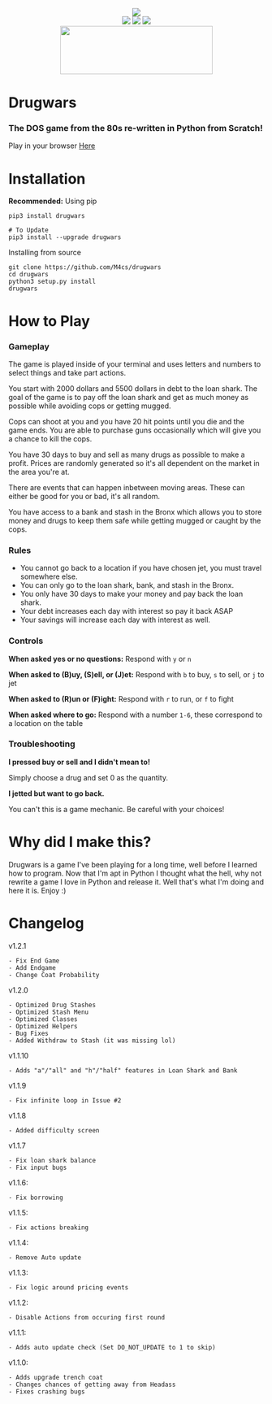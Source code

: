 <p align="center">
  <img src="https://i.imgur.com/pvKzM9G.png">
  <br>
  <img src="https://pepy.tech/badge/drugwars">
  <img src="https://img.shields.io/github/issues/M4cs/drugwars">
  <img src="https://img.shields.io/github/stars/M4cs/drugwars">
  <br>
  <a href="https://discord.gg/2Xjc5fm" target="_blank"><img src="https://images.squarespace-cdn.com/content/v1/52290b27e4b0d4e459887aa9/1523645697591-KOD97HRR5QMOQ99BU0SK/ke17ZwdGBToddI8pDm48kPGHCmdEuDVllAdzL7xM7OxZw-zPPgdn4jUwVcJE1ZvWQUxwkmyExglNqGp0IvTJZUJFbgE-7XRK3dMEBRBhUpyzorRYpSuI1QCKuYWJsZxMGWkkNP4-spN_NRwwEFqVwPzJYUtQepn4ZOWE62R4wIk/join-us-on-discord_1.png" height="95" width="300"></a>
</p>

# Drugwars
### The DOS game from the 80s re-written in Python from Scratch!

Play in your browser [Here](https://Drugwars-Online-Version.m4cs.repl.run)


# Installation

**Recommended:** Using pip

```
pip3 install drugwars

# To Update
pip3 install --upgrade drugwars
```

Installing from source

```
git clone https://github.com/M4cs/drugwars
cd drugwars
python3 setup.py install
drugwars
```

# How to Play

### Gameplay

The game is played inside of your terminal and uses letters and numbers to select things and take part actions.

You start with 2000 dollars and 5500 dollars in debt to the loan shark. The goal of the game is to pay off the loan shark and get as much money as possible while avoiding cops or getting mugged.

Cops can shoot at you and you have 20 hit points until you die and the game ends. You are able to purchase guns occasionally which will give you a chance to kill the cops.

You have 30 days to buy and sell as many drugs as possible to make a profit. Prices are randomly generated so it's all dependent on the market in the area you're at.

There are events that can happen inbetween moving areas. These can either be good for you or bad, it's all random.

You have access to a bank and stash in the Bronx which allows you to store money and drugs to keep them safe while getting mugged or caught by the cops.

### Rules

- You cannot go back to a location if you have chosen jet, you must travel somewhere else.
- You can only go to the loan shark, bank, and stash in the Bronx.
- You only have 30 days to make your money and pay back the loan shark.
- Your debt increases each day with interest so pay it back ASAP
- Your savings will increase each day with interest as well.

### Controls

**When asked yes or no questions:** Respond with `y` or `n`

**When asked to (B)uy, (S)ell, or (J)et:** Respond with `b` to buy, `s` to sell, or `j` to jet

**When asked to (R)un or (F)ight:** Respond with `r` to run, or `f` to fight

**When asked where to go:** Respond with a number `1-6`, these correspond to a location on the table

### Troubleshooting

**I pressed buy or sell and I didn't mean to!**

Simply choose a drug and set 0 as the quantity.

**I jetted but want to go back.**

You can't this is a game mechanic. Be careful with your choices!

# Why did I make this?

Drugwars is a game I've been playing for a long time, well before I learned how to program. Now that I'm apt in Python I thought what the hell, why not rewrite a game I love in Python and release it. Well that's what I'm doing and here it is. Enjoy :)

# Changelog


v1.2.1

```
- Fix End Game
- Add Endgame
- Change Coat Probability
```

v1.2.0

```
- Optimized Drug Stashes
- Optimized Stash Menu
- Optimized Classes
- Optimized Helpers
- Bug Fixes
- Added Withdraw to Stash (it was missing lol)
```

v1.1.10

```
- Adds "a"/"all" and "h"/"half" features in Loan Shark and Bank
```

v1.1.9

```
- Fix infinite loop in Issue #2
```

v1.1.8

```
- Added difficulty screen
```

v1.1.7

```
- Fix loan shark balance
- Fix input bugs
```

v1.1.6:

```
- Fix borrowing
```

v1.1.5:

```
- Fix actions breaking
```

v1.1.4:

```
- Remove Auto update
```

v1.1.3:

```
- Fix logic around pricing events
```

v1.1.2:

```
- Disable Actions from occuring first round
```

v1.1.1:

```
- Adds auto update check (Set DO_NOT_UPDATE to 1 to skip)
```

v1.1.0:

```
- Adds upgrade trench coat
- Changes chances of getting away from Headass
- Fixes crashing bugs
```
